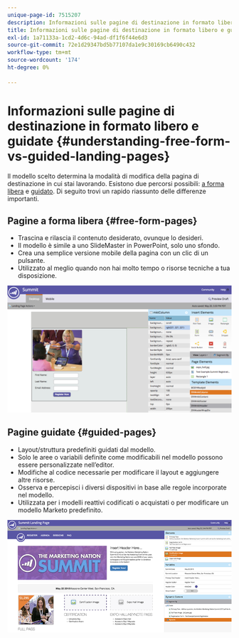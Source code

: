 ```yaml
---
unique-page-id: 7515207
description: Informazioni sulle pagine di destinazione in formato libero e guidate - Documenti Marketo - Documentazione del prodotto
title: Informazioni sulle pagine di destinazione in formato libero e guidate
exl-id: 1a71133a-1cd2-4d6c-94ad-df1f6f44e6d3
source-git-commit: 72e1d29347bd5b77107da1e9c30169cb6490c432
workflow-type: tm+mt
source-wordcount: '174'
ht-degree: 0%

---
```


# Informazioni sulle pagine di destinazione in formato libero e guidate {#understanding-free-form-vs-guided-landing-pages}

Il modello scelto determina la modalità di modifica della pagina di destinazione in cui stai lavorando. Esistono due percorsi possibili: [a forma libera](/help/marketo/product-docs/demand-generation/landing-pages/free-form-landing-pages/create-a-free-form-landing-page.md) e [guidato](/help/marketo/product-docs/demand-generation/landing-pages/guided-landing-pages/create-a-guided-landing-page.md). Di seguito trovi un rapido riassunto delle differenze importanti.

## Pagine a forma libera {#free-form-pages}

* Trascina e rilascia il contenuto desiderato, ovunque lo desideri.
* Il modello è simile a uno SlideMaster in PowerPoint, solo uno sfondo.
* Crea una semplice versione mobile della pagina con un clic di un pulsante.
* Utilizzato al meglio quando non hai molto tempo o risorse tecniche a tua disposizione.

![](assets/image2015-5-20-17-3a50-3a53.png)

## Pagine guidate {#guided-pages}

* Layout/struttura predefiniti guidati dal modello.
* Solo le aree o variabili definite come modificabili nel modello possono essere personalizzate nell’editor.
* Modifiche al codice necessarie per modificare il layout e aggiungere altre risorse.
* Osserva e percepisci i diversi dispositivi in base alle regole incorporate nel modello.
* Utilizzata per i modelli reattivi codificati o acquistati o per modificare un modello Marketo predefinito.

![](assets/two-1.png)
